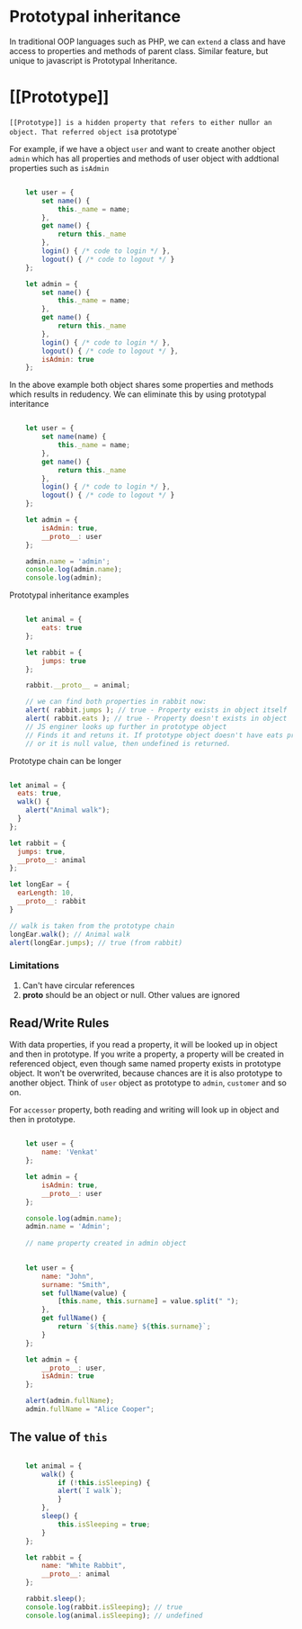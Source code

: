 # Prototypal inheritance

In traditional OOP languages such as PHP, we can `extend` a class and have access to properties and methods of parent class. Similar feature, but unique to javascript is Prototypal Inheritance.

# [[Prototype]]
`[[Prototype]] is a hidden property that refers to either `null` or an object. That referred object is `a prototype`

For example, if we have a object `user` and want to create another object `admin` which has all properties and methods of user object with addtional properties such as `isAdmin`

```js

    let user = {        
        set name() {
            this._name = name;
        },
        get name() {
            return this._name
        },
        login() { /* code to login */ },
        logout() { /* code to logout */ }
    };

    let admin = {        
        set name() {
            this._name = name;
        },
        get name() {
            return this._name
        },
        login() { /* code to login */ },
        logout() { /* code to logout */ },
        isAdmin: true
    };

```
In the above example both object shares some properties and methods which results in redudency. We can eliminate this by using prototypal interitance

```js

    let user = {        
        set name(name) {
            this._name = name;
        },
        get name() {
            return this._name
        },
        login() { /* code to login */ },
        logout() { /* code to logout */ }
    };

    let admin = {        
        isAdmin: true,
        __proto__: user
    };

    admin.name = 'admin';
    console.log(admin.name);
    console.log(admin);

```

Prototypal inheritance examples
```js

    let animal = {
        eats: true
    };

    let rabbit = {
        jumps: true
    };

    rabbit.__proto__ = animal;

    // we can find both properties in rabbit now:
    alert( rabbit.jumps ); // true - Property exists in object itself
    alert( rabbit.eats ); // true - Property doesn't exists in object
    // JS enginer looks up further in prototype object
    // Finds it and retuns it. If prototype object doesn't have eats property
    // or it is null value, then undefined is returned.

```

Prototype chain can be longer

```js

let animal = {
  eats: true,
  walk() {
    alert("Animal walk");
  }
};

let rabbit = {
  jumps: true,
  __proto__: animal
};

let longEar = {
  earLength: 10,
  __proto__: rabbit
}

// walk is taken from the prototype chain
longEar.walk(); // Animal walk
alert(longEar.jumps); // true (from rabbit)

```
### Limitations
1. Can't have circular references
2. __proto__ should be an object or null. Other values are ignored


## Read/Write Rules
With data properties, if you read a property, it will be looked up in object and then in prototype.
If you write a property, a property will be created in referenced object, even though same named property exists in prototype object. It won't be overwrited, because chances are it is also prototype to another object. Think of `user` object as prototype to `admin`, `customer` and so on.

For `accessor` property, both reading and writing will look up in object and then in prototype.

```js

    let user = {
        name: 'Venkat'
    };

    let admin = {
        isAdmin: true,
        __proto__: user
    };

    console.log(admin.name);
    admin.name = 'Admin'; 
    
    // name property created in admin object

    
    let user = {
        name: "John",
        surname: "Smith",
        set fullName(value) {
            [this.name, this.surname] = value.split(" ");
        },
        get fullName() {
            return `${this.name} ${this.surname}`;
        }
    };

    let admin = {
        __proto__: user,
        isAdmin: true
    };

    alert(admin.fullName); 
    admin.fullName = "Alice Cooper";

```

## The value of `this`

```js

    let animal = {
        walk() {
            if (!this.isSleeping) {
            alert(`I walk`);
            }
        },
        sleep() {
            this.isSleeping = true;
        }
    };

    let rabbit = {
        name: "White Rabbit",
        __proto__: animal
    };

    rabbit.sleep();
    console.log(rabbit.isSleeping); // true
    console.log(animal.isSleeping); // undefined 

```
